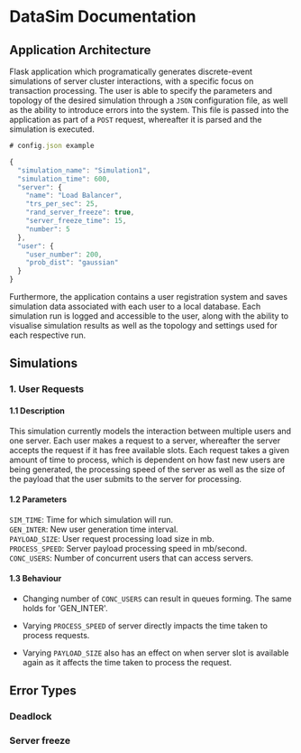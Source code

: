 # DataSim Documentation

## Application Architecture

Flask application which programatically generates discrete-event simulations of server cluster interactions, with a specific focus on transaction processing. The user is able to specify the parameters and topology of the desired simulation through a `JSON` configuration file, as well as the ability to introduce errors into the system. This file is passed into the application as part of a `POST` request, whereafter it is parsed and the simulation is executed.

```javascript
# config.json example

{
  "simulation_name": "Simulation1",
  "simulation_time": 600,
  "server": {
    "name": "Load Balancer",
    "trs_per_sec": 25,
    "rand_server_freeze": true,
    "server_freeze_time": 15,
    "number": 5
  },
  "user": {
    "user_number": 200,
    "prob_dist": "gaussian"
  }
}
```
Furthermore, the application contains a user registration system and saves simulation data associated with each user to a local database. Each simulation run is logged and accessible to the user, along with the ability to visualise simulation results as well as the topology and settings used for each respective run.

## Simulations

### 1. User Requests

#### 1.1 Description

This simulation currently models the interaction between multiple users and one server. Each user makes a request to a server, whereafter the server accepts the request if it has free available slots. Each request takes a given amount of time to process, which is dependent on how fast new users are being generated, the processing speed of the server as well as the size of the payload that the user submits to the server for processing. 

#### 1.2 Parameters

`SIM_TIME`: Time for which simulation will run.<br>
`GEN_INTER`: New user generation time interval.<br>
`PAYLOAD_SIZE`: User request processing load size in mb.<br>
`PROCESS_SPEED`: Server payload processing speed in mb/second.<br> 
`CONC_USERS`: Number of concurrent users that can access servers.

#### 1.3 Behaviour

- Changing number of `CONC_USERS` can result in queues forming. The same holds for 'GEN_INTER'.

- Varying `PROCESS_SPEED` of server directly impacts the time taken to process requests.

- Varying `PAYLOAD_SIZE` also has an effect on when server slot is available again as it affects the time taken to process the request.

## Error Types

### Deadlock 

### Server freeze
